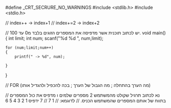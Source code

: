 #define _CRT_SECRURE_NO_WARNINGS
#include <stdlib.h>
#include <stdio.h> 


//      index++ -> index+1
//      index+=2   -> index+2

// יש לכתוב תוכנית אשר מדפיסה את המספרים הזוגים בלבד מ0 עד 100.
void main()
{
    int limit;
    int num;
    scanf("%d %d ", num,limit);


    for (num;limit;num++)
    {
        printf(" -> %d", num);

    }


}

// FOR (מה הערך בהתחלה ; מה הגבול של הערך ; בכה להכפיל ולהגדיל אותו)

// נא לכתוב תרגיל שקולט מהמשתמש 2 מספרים שלמים ו מדפיס את כול המספרים בתווח של אותם המספרים שהמשתמש הכניס.
// לדוגמא:
// 1 7 
 // 7 ידפיס 1 2 3 4 5 6  

